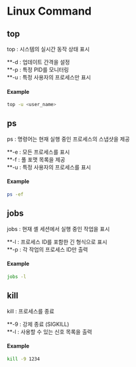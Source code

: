 Linux Command
=============

## top
top : 시스템의 실시간 동작 상태 표시  
  
**-d : 업데이트 간격을 설정  
**-p : 특정 PID를 모니터링  
**-u : 특정 사용자의 프로세스만 표시  

#### Example  
```bash
top -u <user_name>
```
  
## ps  
ps : 명령어는 현재 실행 중인 프로세스의 스냅샷을 제공  
  
**-e : 모든 프로세스를 표시  
**-f : 풀 포맷 목록을 제공  
**-u : 특정 사용자의 프로세스를 표시  

#### Example  
```bash
ps -ef
```

## jobs  
jobs : 현재 셸 세션에서 실행 중인 작업을 표시  

**-l : 프로세스 ID를 포함한 긴 형식으로 표시  
**-p : 각 작업의 프로세스 ID만 출력  

#### Example  
```bash
jobs -l
```

## kill
kill : 프로세스를 종료  

**-9 : 강제 종료 (SIGKILL)  
**-l : 사용할 수 있는 신호 목록을 출력  

#### Example  
```bash
kill -9 1234
```
